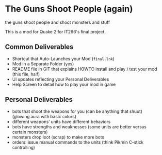 # The Guns Shoot People (again)

the guns shoot people and shoot monsters and stuff

This is a mod for Quake 2 for IT266's final project.

## Common Deliverables
* Shortcut that Auto-Launches your Mod (`final.lnk`)
* Mod in a Separate Folder (yes)
* README file in GIT that explains HOWTO install and play / test your mod (this file, half)
* UI updates reflecting your Personal Deliverables
* Help Screen to detail how to play your mod in game

## Personal Deliverables
* bots that shoot the weapons for you (can be anything that shuut) (glowing aura with basic colors)
* different weapons' units have different behaviors
* bots have strengths and weaknesses (some units are better versus certain monsters)
* monsters drop loot (scrap) to make more bots
* orders: issue manual commands to the units (think Pikmin C-stick controlling)
